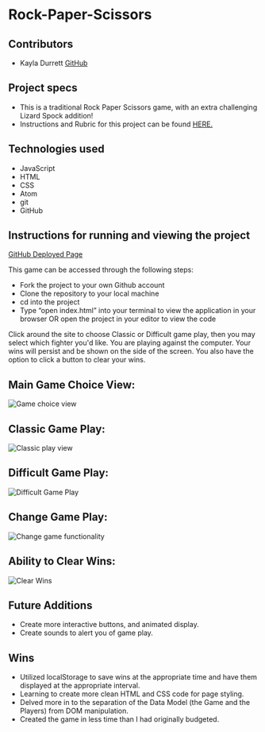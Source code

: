 # Rock-Paper-Scissors

## Contributors 

  - Kayla Durrett [GitHub](https://github.com/krdurrett)
  
## Project specs

  - This is a traditional Rock Paper Scissors game, with an extra challenging Lizard Spock addition! 
  - Instructions and Rubric for this project can be found [HERE.](https://frontend.turing.edu/projects/module-1/rock-paper-scissors-solo.html)

## Technologies used

  - JavaScript 
  - HTML
  - CSS
  - Atom
  - git
  - GitHub

## Instructions for running and viewing the project

  [GitHub Deployed Page](https://krdurrett.github.io/Rock-Paper-Scissors/)

  This game can be accessed through the following steps:

   - Fork the project to your own Github account
   - Clone the repository to your local machine
   - cd into the project
   - Type “open index.html” into your terminal to view the application in your browser OR open the project in your editor to view the code
    
  Click around the site to choose Classic or Difficult game play, then you may select which fighter you'd like. You are playing against the computer. Your wins     will persist and be shown on the side of the screen. You also have the option to click a button to clear your wins.
  
  
## Main Game Choice View:

![Game choice view](https://media.giphy.com/media/BdXk4vi53eU6IE2kl8/giphy.gif)

## Classic Game Play:

![Classic play view](https://media.giphy.com/media/70sWeQUw8tts5nK5rq/giphy.gif)

## Difficult Game Play:

![Difficult Game Play](https://media.giphy.com/media/Yf8VnIrngDe5HxJ9X8/giphy.gif)

## Change Game Play:

![Change game functionality](https://media.giphy.com/media/V6QXx5c8wo6Hvsresx/giphy.gif)

## Ability to Clear Wins:

![Clear Wins](https://media.giphy.com/media/CUsu70PFDSTj34cTF7/giphy.gif)

## Future Additions

 - Create more interactive buttons, and animated display.
 - Create sounds to alert you of game play.

## Wins 

- Utilized localStorage to save wins at the appropriate time and have them displayed at the appropriate interval.
- Learning to create more clean HTML and CSS code for page styling.
- Delved more in to the separation of the Data Model (the Game and the Players) from DOM manipulation.
- Created the game in less time than I had originally budgeted. 

